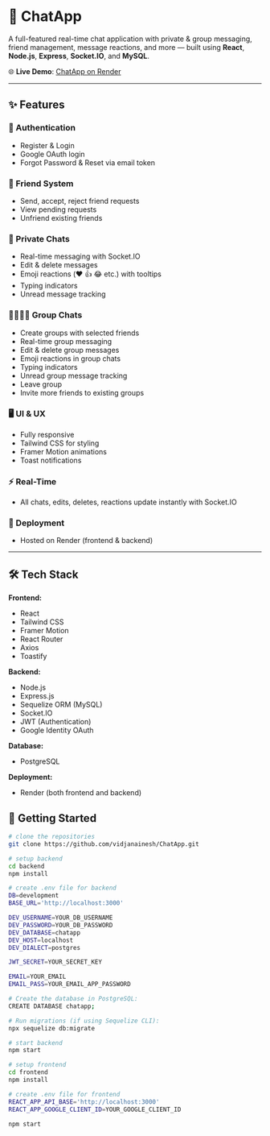 # 💬 ChatApp

A full-featured real-time chat application with private & group messaging, friend management, message reactions, and more — built using **React**, **Node.js**, **Express**, **Socket.IO**, and **MySQL**.

🌐 **Live Demo**: [ChatApp on Render](https://chatapp-frontend-llqt.onrender.com)

---

## ✨ Features

### 🔐 Authentication
- Register & Login
- Google OAuth login
- Forgot Password & Reset via email token

### 👥 Friend System
- Send, accept, reject friend requests
- View pending requests
- Unfriend existing friends

### 💬 Private Chats
- Real-time messaging with Socket.IO
- Edit & delete messages
- Emoji reactions (❤️ 👍 😂 etc.) with tooltips
- Typing indicators
- Unread message tracking

### 👨‍👩‍👧‍👦 Group Chats
- Create groups with selected friends
- Real-time group messaging
- Edit & delete group messages
- Emoji reactions in group chats
- Typing indicators
- Unread group message tracking
- Leave group
- Invite more friends to existing groups

### 🖥️ UI & UX
- Fully responsive
- Tailwind CSS for styling
- Framer Motion animations
- Toast notifications

### ⚡ Real-Time
- All chats, edits, deletes, reactions update instantly with Socket.IO

### 🚀 Deployment
- Hosted on Render (frontend & backend)

---

## 🛠️ Tech Stack

**Frontend:**

-   React
-   Tailwind CSS
-   Framer Motion
-   React Router
-   Axios
-   Toastify

**Backend:**

-   Node.js
-   Express.js
-   Sequelize ORM (MySQL)
-   Socket.IO
-   JWT (Authentication)
-   Google Identity OAuth

**Database:**

-   PostgreSQL

**Deployment:**

-   Render (both frontend and backend)


## 🚀 Getting Started

```bash
# clone the repositories
git clone https://github.com/vidjanainesh/ChatApp.git

# setup backend
cd backend
npm install

# create .env file for backend
DB=development
BASE_URL='http://localhost:3000'

DEV_USERNAME=YOUR_DB_USERNAME
DEV_PASSWORD=YOUR_DB_PASSWORD
DEV_DATABASE=chatapp
DEV_HOST=localhost
DEV_DIALECT=postgres

JWT_SECRET=YOUR_SECRET_KEY

EMAIL=YOUR_EMAIL
EMAIL_PASS=YOUR_EMAIL_APP_PASSWORD

# Create the database in PostgreSQL:
CREATE DATABASE chatapp;

# Run migrations (if using Sequelize CLI):
npx sequelize db:migrate

# start backend
npm start

# setup frontend
cd frontend
npm install

# create .env file for frontend
REACT_APP_API_BASE='http://localhost:3000'
REACT_APP_GOOGLE_CLIENT_ID=YOUR_GOOGLE_CLIENT_ID

npm start